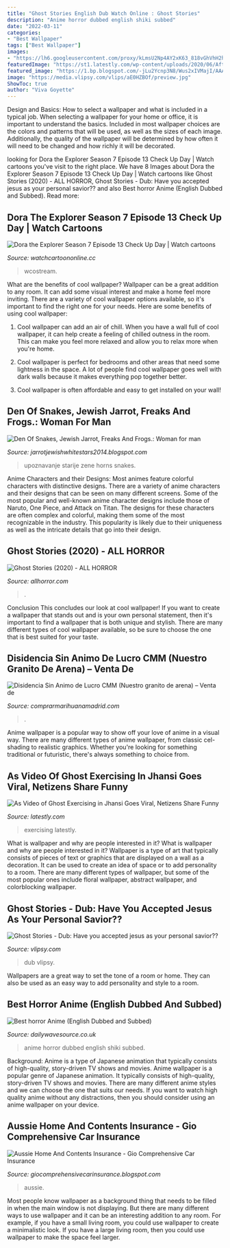 ```yaml
---
title: "Ghost Stories English Dub Watch Online : Ghost Stories"
description: "Anime horror dubbed english shiki subbed"
date: "2022-03-11"
categories:
- "Best Wallpaper"
tags: ["Best Wallpaper"]
images:
- "https://lh6.googleusercontent.com/proxy/kLmsU2Np4AY2xK63_818vGhVhH2hBmKTUovs2xoIeBLMW8RpY-akcuQVVCGGkA8Hqe3bJi385eYfvMuC1RWWQEcLkg=w1200-h630-p-k-no-nu"
featuredImage: "https://st1.latestly.com/wp-content/uploads/2020/06/After-ghost-exercising-video-goes-viral-people-share-funny-memes.jpg"
featured_image: "https://1.bp.blogspot.com/-jLu2Ycnp3N8/Wus2xIVMajI/AAAAAAAABB8/uIF0VYB0dgsrsIv1BM_GjPRVZG6_3z0_wCLcBGAs/s640/SHIKI-anime-watch-online-Best-horror-Anime-English-Dubbed-and-Subbed-dailywavesource.png"
image: "https://media.vlipsy.com/vlips/aE0HZBOf/preview.jpg"
ShowToc: true
author: "Viva Goyette"
---
```



Design and Basics: How to select a wallpaper and what is included in a typical job.
When selecting a wallpaper for your home or office, it is important to understand the basics. Included in most wallpaper choices are the colors and patterns that will be used, as well as the sizes of each image. Additionally, the quality of the wallpaper will be determined by how often it will need to be changed and how richly it will be decorated.

	

		
looking for Dora the Explorer Season 7 Episode 13 Check Up Day | Watch cartoons you've visit to the right place. We have 8 Images about Dora the Explorer Season 7 Episode 13 Check Up Day | Watch cartoons like Ghost Stories (2020) - ALL HORROR, Ghost Stories - Dub: Have you accepted jesus as your personal savior?? and also Best horror Anime (English Dubbed and Subbed). Read more:
		
    
## Dora The Explorer Season 7 Episode 13 Check Up Day | Watch Cartoons

<img loading=lazy src="https://cdn.animationexplore.com/thumbs/Dora-the-Explorer-Season-7-Episode-13-Check-Up-Day.jpg" onerror="this.onerror=null;this.src='https://tse3.mm.bing.net/th?id=OIP.DA8dXf17FX9AtoxjIcYR2wHaEK&amp;pid=15.1';" alt="Dora the Explorer Season 7 Episode 13 Check Up Day | Watch cartoons">

_Source: watchcartoononline.cc_

>wcostream. 

	

What are the benefits of cool wallpaper?
Wallpaper can be a great addition to any room. It can add some visual interest and make a home feel more inviting. There are a variety of cool wallpaper options available, so it's important to find the right one for your needs. Here are some benefits of using cool wallpaper: 
1. Cool wallpaper can add an air of chill. When you have a wall full of cool wallpaper, it can help create a feeling of chilled outness in the room. This can make you feel more relaxed and allow you to relax more when you're home. 

2. Cool wallpaper is perfect for bedrooms and other areas that need some lightness in the space. A lot of people find cool wallpaper goes well with dark walls because it makes everything pop together better. 

3. Cool wallpaper is often affordable and easy to get installed on your wall!

    
## Den Of Snakes, Jewish Jarrot, Freaks And Frogs.: Woman For Man

<img loading=lazy src="https://lh6.googleusercontent.com/proxy/kLmsU2Np4AY2xK63_818vGhVhH2hBmKTUovs2xoIeBLMW8RpY-akcuQVVCGGkA8Hqe3bJi385eYfvMuC1RWWQEcLkg=w1200-h630-p-k-no-nu" onerror="this.onerror=null;this.src='https://tse2.mm.bing.net/th?id=OIP.5nLs1xlCMJ9uKvnh4FFRIwHaET&amp;pid=15.1';" alt="Den Of Snakes, Jewish Jarrot, Freaks And Frogs.: Woman for man">

_Source: jarrotjewishwhitestars2014.blogspot.com_

>upoznavanje starije zene horns snakes. 

	

Anime Characters and their Designs: Most animes feature colorful characters with distinctive designs.
There are a variety of anime characters and their designs that can be seen on many different screens. Some of the most popular and well-known anime character designs include those of Naruto, One Piece, and Attack on Titan. The designs for these characters are often complex and colorful, making them some of the most recognizable in the industry. This popularity is likely due to their uniqueness as well as the intricate details that go into their design.

    
## Ghost Stories (2020) - ALL HORROR

<img loading=lazy src="https://www.allhorror.com/public/uploads/2020/04/Ghost-Stories-2019-1.jpg" onerror="this.onerror=null;this.src='https://tse2.mm.bing.net/th?id=OIP.veeW8g1Okj4rrVZ7Gy6zMAHaEK&amp;pid=15.1';" alt="Ghost Stories (2020) - ALL HORROR">

_Source: allhorror.com_

>. 

	

Conclusion
This concludes our look at cool wallpaper! If you want to create a wallpaper that stands out and is your own personal statement, then it's important to find a wallpaper that is both unique and stylish. There are many different types of cool wallpaper available, so be sure to choose the one that is best suited for your taste.

    
## Disidencia Sin Animo De Lucro CMM (Nuestro Granito De Arena) – Venta De

<img loading=lazy src="https://1.bp.blogspot.com/-ub87B3JoVwU/X7wpji2OXRI/AAAAAAAApWM/HEV0swhg1Egle-VhFHi25COGVOdNhRtlQCLcBGAsYHQ/s16000/Coat_of_arms_of_the_Sahrawi_Arab_Democratic_Republic.svg.png" onerror="this.onerror=null;this.src='https://tse4.mm.bing.net/th?id=OIP.3uaAIx1ncFoIQnJOCjiGxAHaIF&amp;pid=15.1';" alt="Disidencia Sin Animo de Lucro CMM (Nuestro granito de arena) – Venta de">

_Source: comprarmarihuanamadrid.com_

>. 

	

Anime wallpaper is a popular way to show off your love of anime in a visual way. There are many different types of anime wallpaper, from classic cel-shading to realistic graphics. Whether you're looking for something traditional or futuristic, there's always something to choice from.

    
## As Video Of Ghost Exercising In Jhansi Goes Viral, Netizens Share Funny

<img loading=lazy src="https://st1.latestly.com/wp-content/uploads/2020/06/After-ghost-exercising-video-goes-viral-people-share-funny-memes.jpg" onerror="this.onerror=null;this.src='https://tse3.mm.bing.net/th?id=OIP.jtW1TBAGpmp_iHLqp52vOAHaEH&amp;pid=15.1';" alt="As Video of Ghost Exercising in Jhansi Goes Viral, Netizens Share Funny">

_Source: latestly.com_

>exercising latestly. 

	

What is wallpaper and why are people interested in it?
What is wallpaper and why are people interested in it?
Wallpaper is a type of art that typically consists of pieces of text or graphics that are displayed on a wall as a decoration. It can be used to create an idea of space or to add personality to a room. There are many different types of wallpaper, but some of the most popular ones include floral wallpaper, abstract wallpaper, and colorblocking wallpaper.

    
## Ghost Stories - Dub: Have You Accepted Jesus As Your Personal Savior??

<img loading=lazy src="https://media.vlipsy.com/vlips/aE0HZBOf/preview.jpg" onerror="this.onerror=null;this.src='https://tse4.mm.bing.net/th?id=OIP.2yWne0PlCbcZf9CPZL_0yQHaEK&amp;pid=15.1';" alt="Ghost Stories - Dub: Have you accepted jesus as your personal savior??">

_Source: vlipsy.com_

>dub vlipsy. 

	

Wallpapers are a great way to set the tone of a room or home. They can also be used as an easy way to add personality and style to a room.

    
## Best Horror Anime (English Dubbed And Subbed)

<img loading=lazy src="https://1.bp.blogspot.com/-jLu2Ycnp3N8/Wus2xIVMajI/AAAAAAAABB8/uIF0VYB0dgsrsIv1BM_GjPRVZG6_3z0_wCLcBGAs/s640/SHIKI-anime-watch-online-Best-horror-Anime-English-Dubbed-and-Subbed-dailywavesource.png" onerror="this.onerror=null;this.src='https://tse4.mm.bing.net/th?id=OIP.eDoSXyre3PNpm6QVDCcSqQHaE8&amp;pid=15.1';" alt="Best horror Anime (English Dubbed and Subbed)">

_Source: dailywavesource.co.uk_

>anime horror dubbed english shiki subbed. 

	

Background: Anime is a type of Japanese animation that typically consists of high-quality, story-driven TV shows and movies.
Anime wallpaper is a popular genre of Japanese animation. It typically consists of high-quality, story-driven TV shows and movies. There are many different anime styles and we can choose the one that suits our needs. If you want to watch high quality anime without any distractions, then you should consider using an anime wallpaper on your device.

    
## Aussie Home And Contents Insurance - Gio Comprehensive Car Insurance

<img loading=lazy src="https://lh6.googleusercontent.com/proxy/auW48NyXX31OI64mgunZKKugt2-6-ElclZ4KvZEE9M5DPYKTWDK1i4OQ0X38gubp2XQgwcfDDqEJ6rbJkZL4aAO6dKptDoZry1L4nLzwAr0gcg=w1200-h630-p-k-no-nu" onerror="this.onerror=null;this.src='https://tse3.mm.bing.net/th?id=OIP.lqVLYVs5p0-tj7ZdnVRhrQHaCV&amp;pid=15.1';" alt="Aussie Home And Contents Insurance - Gio Comprehensive Car Insurance">

_Source: giocomprehensivecarinsurance.blogspot.com_

>aussie. 

	

Most people know wallpaper as a background thing that needs to be filled in when the main window is not displaying. But there are many different ways to use wallpaper and it can be an interesting addition to any room. For example, if you have a small living room, you could use wallpaper to create a minimalistic look. If you have a large living room, then you could use wallpaper to make the space feel larger.

